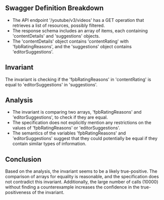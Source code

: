 ## Swagger Definition Breakdown
- The API endpoint '/youtube/v3/videos' has a GET operation that retrieves a list of resources, possibly filtered.
- The response schema includes an array of items, each containing 'contentDetails' and 'suggestions' objects.
- The 'contentDetails' object contains 'contentRating' with 'fpbRatingReasons', and the 'suggestions' object contains 'editorSuggestions'.

## Invariant
The invariant is checking if the 'fpbRatingReasons' in 'contentRating' is equal to 'editorSuggestions' in 'suggestions'.

## Analysis
- The invariant is comparing two arrays, 'fpbRatingReasons' and 'editorSuggestions', to check if they are equal.
- The specification does not explicitly mention any restrictions on the values of 'fpbRatingReasons' or 'editorSuggestions'.
- The semantics of the variables 'fpbRatingReasons' and 'editorSuggestions' suggest that they could potentially be equal if they contain similar types of information.

## Conclusion
Based on the analysis, the invariant seems to be a likely true-positive. The comparison of arrays for equality is reasonable, and the specification does not contradict this invariant. Additionally, the large number of calls (10000) without finding a counterexample increases the confidence in the true-positiveness of the invariant.
